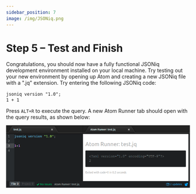 ```yaml
---
sidebar_position: 7
image: /img/JSONiq.png
---
```


# Step 5 – Test and Finish

Congratulations, you should now have a fully functional JSONiq development environment installed on your local machine. Try testing out your new environment by opening up Atom and creating a new JSONiq file with a ".jq" extension. Try entering the following JSONiq code:

```jsoniq
jsoniq version "1.0";
1 + 1
```

Press `ALT+R` to execute the query. A new Atom Runner tab should open with the query results, as shown below:

![Atom Editor](./img/atom-editor.png "Atom Editor")